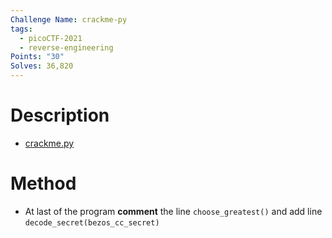 ```yaml
---
Challenge Name: crackme-py
tags:
  - picoCTF-2021
  - reverse-engineering
Points: "30"
Solves: 36,820
---
```

# Description
- [crackme.py](https://mercury.picoctf.net/static/be2ba466c6154e42c756bf737ddcecc3/crackme.py)
# Method
- At last of the program **comment** the line `choose_greatest()` and add line `decode_secret(bezos_cc_secret)`